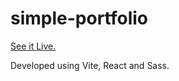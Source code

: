# simple-portfolio

[See it Live.](https://knowthyselfbr.github.io/)

Developed using  Vite, React and Sass.
